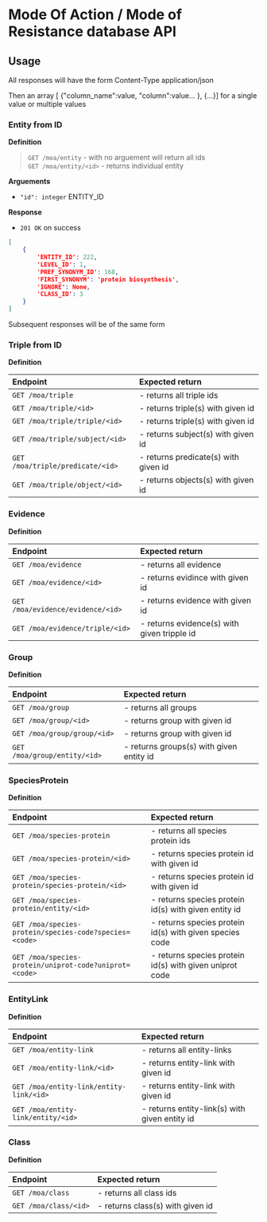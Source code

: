 # Mode Of Action / Mode of Resistance database API

## Usage
All responses will have the form
Content-Type application/json

Then an array [ {"column_name":value, "column":value... }, {...}]
for a single value or multiple values

### Entity from ID

**Definition** 

>`GET /moa/entity`        - with no arguement will return all ids  
>`GET /moa/entity/<id>`   - returns individual entity  

**Arguements**

- `"id": integer` ENTITY_ID

**Response**

- `201 OK` on success

```json
[  
    {  
        'ENTITY_ID': 222,  
        'LEVEL_ID': 1,  
        'PREF_SYNONYM_ID': 168,  
        'FIRST_SYNONYM': 'protein biosynthesis',  
        'IGNORE': None,  
        'CLASS_ID': 3  
    }  
]  
```
Subsequent responses will be of the same form

### Triple from ID

**Definition**

| Endpoint                           | Expected return                         |
|:-----------------------------------|:----------------------------------------|
| `GET /moa/triple`                  | - returns all triple ids                |
| `GET /moa/triple/<id>`             | - returns triple(s) with given id       |
| `GET /moa/triple/triple/<id>`      | - returns triple(s) with given id       |
| `GET /moa/triple/subject/<id>`     | - returns subject(s) with given id      |
| `GET /moa/triple/predicate/<id>`   | - returns predicate(s) with given id    |
| `GET /moa/triple/object/<id>`      | - returns objects(s) with given id      |

### Evidence

**Definition**

| Endpoint                           | Expected return                             |
|:-----------------------------------|:--------------------------------------------|
| `GET /moa/evidence`                | - returns all evidence                      |
| `GET /moa/evidence/<id>`           | - returns evidince with given id            |
| `GET /moa/evidence/evidence/<id>`  | - returns evidence with given id            |
| `GET /moa/evidence/triple/<id>`    | - returns evidence(s) with given tripple id |


### Group

**Definition**

| Endpoint                           | Expected return                             |
|:-----------------------------------|:--------------------------------------------|
| `GET /moa/group`                   | - returns all groups                        |
| `GET /moa/group/<id>`              | - returns group with given id               |
| `GET /moa/group/group/<id>`        | - returns group with given id               |
| `GET /moa/group/entity/<id>`       | - returns groups(s) with given entity id    |

### SpeciesProtein

**Definition**

| Endpoint                                                | Expected return                                          |
|:--------------------------------------------------------|:---------------------------------------------------------|
| `GET /moa/species-protein`                              | - returns all species protein ids                        |
| `GET /moa/species-protein/<id>`                         | - returns species protein id with given id               |
| `GET /moa/species-protein/species-protein/<id>`         | - returns species protein id with given id               |
| `GET /moa/species-protein/entity/<id>`                  | - returns species protein id(s) with given entity id     |
| `GET /moa/species-protein/species-code?species=<code>`  | - returns species protein id(s) with given species code  |
| `GET /moa/species-protein/uniprot-code?uniprot=<code>`  | - returns species protein id(s) with given uniprot code  |

### EntityLink

**Definition**

| Endpoint                                       | Expected return                               |
|:-----------------------------------------------|:----------------------------------------------|
| `GET /moa/entity-link`                         | - returns all entity-links                    |
| `GET /moa/entity-link/<id>`                    | - returns entity-link with given id           |
| `GET /moa/entity-link/entity-link/<id>`        | - returns entity-link with given id           |
| `GET /moa/entity-link/entity/<id>      `       | - returns entity-link(s) with given entity id |

### Class

**Definition**

| Endpoint                           | Expected return                        |
|:-----------------------------------|:---------------------------------------|
| `GET /moa/class`                   | - returns all class ids                |
| `GET /moa/class/<id>`              | - returns class(s) with given id       |
